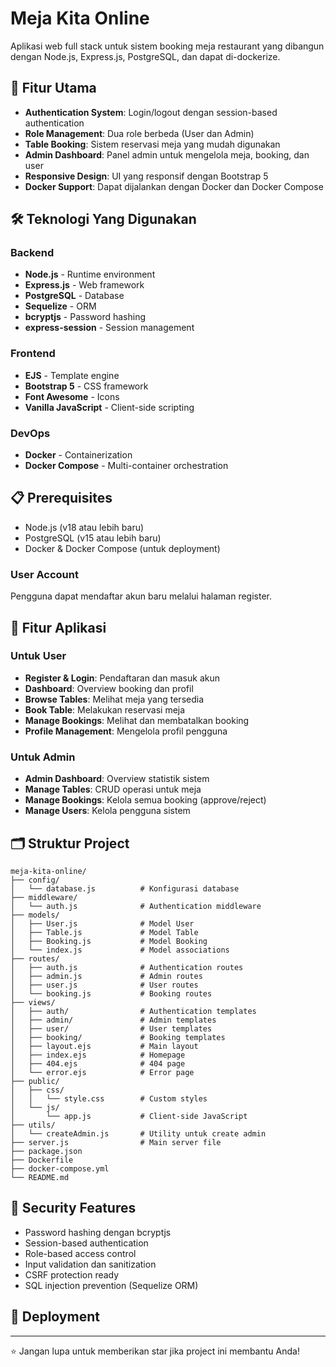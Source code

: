 # Meja Kita Online

Aplikasi web full stack untuk sistem booking meja restaurant yang dibangun dengan Node.js, Express.js, PostgreSQL, dan dapat di-dockerize.

## 🚀 Fitur Utama

- **Authentication System**: Login/logout dengan session-based authentication
- **Role Management**: Dua role berbeda (User dan Admin)
- **Table Booking**: Sistem reservasi meja yang mudah digunakan
- **Admin Dashboard**: Panel admin untuk mengelola meja, booking, dan user
- **Responsive Design**: UI yang responsif dengan Bootstrap 5
- **Docker Support**: Dapat dijalankan dengan Docker dan Docker Compose

## 🛠️ Teknologi Yang Digunakan

### Backend

- **Node.js** - Runtime environment
- **Express.js** - Web framework
- **PostgreSQL** - Database
- **Sequelize** - ORM
- **bcryptjs** - Password hashing
- **express-session** - Session management

### Frontend

- **EJS** - Template engine
- **Bootstrap 5** - CSS framework
- **Font Awesome** - Icons
- **Vanilla JavaScript** - Client-side scripting

### DevOps

- **Docker** - Containerization
- **Docker Compose** - Multi-container orchestration

## 📋 Prerequisites

- Node.js (v18 atau lebih baru)
- PostgreSQL (v15 atau lebih baru)
- Docker & Docker Compose (untuk deployment)


### User Account

Pengguna dapat mendaftar akun baru melalui halaman register.

## 📱 Fitur Aplikasi

### Untuk User

- **Register & Login**: Pendaftaran dan masuk akun
- **Dashboard**: Overview booking dan profil
- **Browse Tables**: Melihat meja yang tersedia
- **Book Table**: Melakukan reservasi meja
- **Manage Bookings**: Melihat dan membatalkan booking
- **Profile Management**: Mengelola profil pengguna

### Untuk Admin

- **Admin Dashboard**: Overview statistik sistem
- **Manage Tables**: CRUD operasi untuk meja
- **Manage Bookings**: Kelola semua booking (approve/reject)
- **Manage Users**: Kelola pengguna sistem

## 🗂️ Struktur Project

```
meja-kita-online/
├── config/
│   └── database.js          # Konfigurasi database
├── middleware/
│   └── auth.js              # Authentication middleware
├── models/
│   ├── User.js              # Model User
│   ├── Table.js             # Model Table
│   ├── Booking.js           # Model Booking
│   └── index.js             # Model associations
├── routes/
│   ├── auth.js              # Authentication routes
│   ├── admin.js             # Admin routes
│   ├── user.js              # User routes
│   └── booking.js           # Booking routes
├── views/
│   ├── auth/                # Authentication templates
│   ├── admin/               # Admin templates
│   ├── user/                # User templates
│   ├── booking/             # Booking templates
│   ├── layout.ejs           # Main layout
│   ├── index.ejs            # Homepage
│   ├── 404.ejs              # 404 page
│   └── error.ejs            # Error page
├── public/
│   ├── css/
│   │   └── style.css        # Custom styles
│   └── js/
│       └── app.js           # Client-side JavaScript
├── utils/
│   └── createAdmin.js       # Utility untuk create admin
├── server.js                # Main server file
├── package.json
├── Dockerfile
├── docker-compose.yml
└── README.md
```

## 🔐 Security Features

- Password hashing dengan bcryptjs
- Session-based authentication
- Role-based access control
- Input validation dan sanitization
- CSRF protection ready
- SQL injection prevention (Sequelize ORM)

## 🚀 Deployment


---

⭐ Jangan lupa untuk memberikan star jika project ini membantu Anda!
